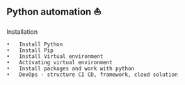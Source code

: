 Python automation ⛵️
-------------------------------------------------------------
Installation

	•	Install Python
	•	Install Pip
	•	Install Virtual environment
	•	Activating virtual environment
	•	Install packages and work with python
	•	DevOps - structure CI CD, framework, cloud solution



